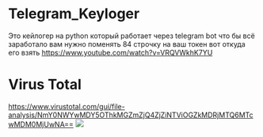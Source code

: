 # Telegram_Keyloger

Это кейлогер на python который работает через telegram bot что бы всё заработало вам нужно поменять 84 строчку на ваш токен вот откуда его взять https://www.youtube.com/watch?v=VRQVWkhK7YU

# Virus Total

https://www.virustotal.com/gui/file-analysis/NmY0NWYwMDY5OThkMGZmZjQ4ZjZiNTViOGZkMDRjMTQ6MTcwMDM0MjUwNA==
<img src ="https://i.imgur.com/OPB8Bew.png">
